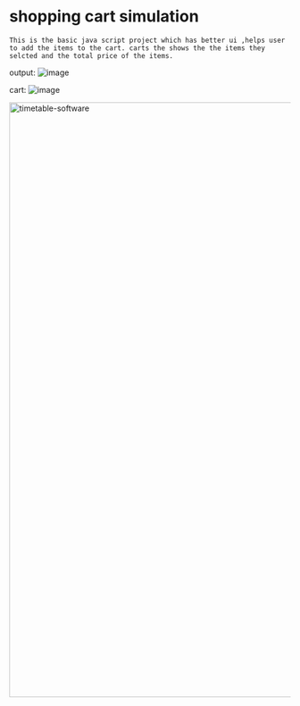 # shopping cart simulation
    This is the basic java script project which has better ui ,helps user to add the items to the cart. carts the shows the the items they selcted and the total price of the items.
output:
    ![image](https://github.com/user-attachments/assets/37dc4740-d007-4c22-95ed-a70e3e6c1128)
  
cart:
    ![image](https://github.com/user-attachments/assets/6f2be4ee-7bbe-4c98-9d1b-6d93fbe7a0d0)


<img width="1247" height="1065" alt="timetable-software" src="https://github.com/user-attachments/assets/4f54624e-8b54-48c3-9d06-adf2cbf447b5" />
